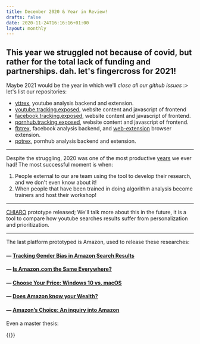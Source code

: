 ```yaml
---
title: December 2020 & Year in Review!
drafts: false
date: 2020-11-24T16:16:16+01:00
layout: monthly
---
```


## This year we struggled not because of covid, but rather for the total lack of funding and partnerships. dah. let's fingercross for 2021!

Maybe 2021 would be the year in which we'll *close all our github issues* :> let's list our repositories:

* [yttrex](https://github.com/tracking-exposed/yttrex/issues), youtube analysis backend and extension.
* [youtube.tracking.exposed](https://github.com/tracking-exposed/youtube.tracking.exposed/issues), website content and javascript of frontend
* [facebook.tracking.exposed](https://github.com/tracking-exposed/facebook.tracking.exposed/issues), website content and javascript of frontend.
* [pornhub.tracking.exposed](https://github.com/tracking-exposed/pornhub.tracking.exposed/issues), website content and javascript of frontend.
* [fbtrex](https://github.com/tracking-exposed/facebook/issues), facebook analysis backend, and [web-extension](https://github.com/tracking-exposed/web-extension/issues) browser extension.
* [potrex](https://github.com/tracking-exposed/potrex/issues), pornhub analysis backend and extension.

---

Despite the struggling, 2020 was one of the most productive [years](/analysis-and-publications) we ever had! The most successful moment is when:

1. People external to our are team using the tool to develop their research, and we don't even know about it!
2. When people that have been trained in doing algorithm analysis become trainers and host their workshop!

---

[CHIARO](https://youtube.tracking.exposed/chiaro/start) prototype released; We'll talk more about this in the future, it is a tool to compare how youtube searches results suffer from personalization and prioritization.

---
The last platform prototyped is Amazon, used to release these researches:

#### — [Tracking Gender Bias in Amazon Search Results](https://wiki.digitalmethods.net/Dmi/WinterSchool2020trackinggenderbiasamazon)
#### — [Is Amazon.com the Same Everywhere?](https://wiki.digitalmethods.net/Dmi/WinterSchool2020amazonregional)
#### — [Choose Your Price: Windows 10 vs. macOS](https://wiki.digitalmethods.net/Dmi/WinterSchool2020AmazonOS)
#### — [Does Amazon know your Wealth?](https://wiki.digitalmethods.net/Dmi/WinterSchool2020DoesAmazonknowyourWealth)
#### — [Amazon’s Choice: An inquiry into Amazon](https://wiki.digitalmethods.net/Dmi/WinterSchool2020amazonschoice)

Even a master thesis:

{{<resource
  kind="paper"
  title="Warehouse of information: Amazon's data collection practices and their relation to GDPR"
  when="September"  
  nature="external"
  author="Dimitri Koehorst (UvA master thesis)"
  authorLink="https://duckduckgo.com/?q=dimitri+koehorst+uva+amazon+algorithm+analysis"
  description="In recent times, data has become increasingly central to a variety of different companies. While the use of data has become widespread, there are some companies whose entire business model revolves around the use of data. One such company is Amazon. Initially it was merely an online bookstore, but as the company grew it incorporated multiple new branches, such as Amazon Web Services, which allow the company to collect data from a variety of different sources. Companies such as Amazon use this data to optimize their services, which allows them to gain certain advantages over their competitors. However, this usage of data is bound by international regulations, one of which is the GDPR, the new data protection legislation of the European Union. By using data collected from the Amazon.com webstore as a case study, this thesis investigates the shift of companies towards a data-oriented business model, and investigates certain problems that this shift brings. This is done through the research question: How can we conceptualize the data collection practices of Amazon in relation to the General Data Protection Regulation?"
  href="https://github.com/tracking-exposed/presentation/blob/master/Dimitri%20Koehorst%20Master%20Thesis%20Final%20Version.pdf">}}

